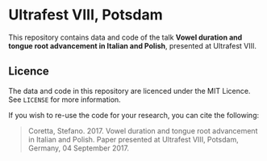 # Ultrafest VIII, Potsdam

This repository contains data and code of the talk **Vowel duration and tongue root advancement in Italian and Polish**, presented at Ultrafest VIII.

## Licence

The data and code in this repository are licenced under the MIT Licence. See `LICENSE` for more information.

If you wish to re-use the code for your research, you can cite the following:

> Coretta, Stefano. 2017. Vowel duration and tongue root advancement in Italian and Polish. Paper presented at Ultrafest VIII, Potsdam, Germany, 04 September 2017.

